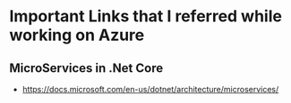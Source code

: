# Important Links that I referred while working on Azure

## MicroServices in .Net Core
- https://docs.microsoft.com/en-us/dotnet/architecture/microservices/